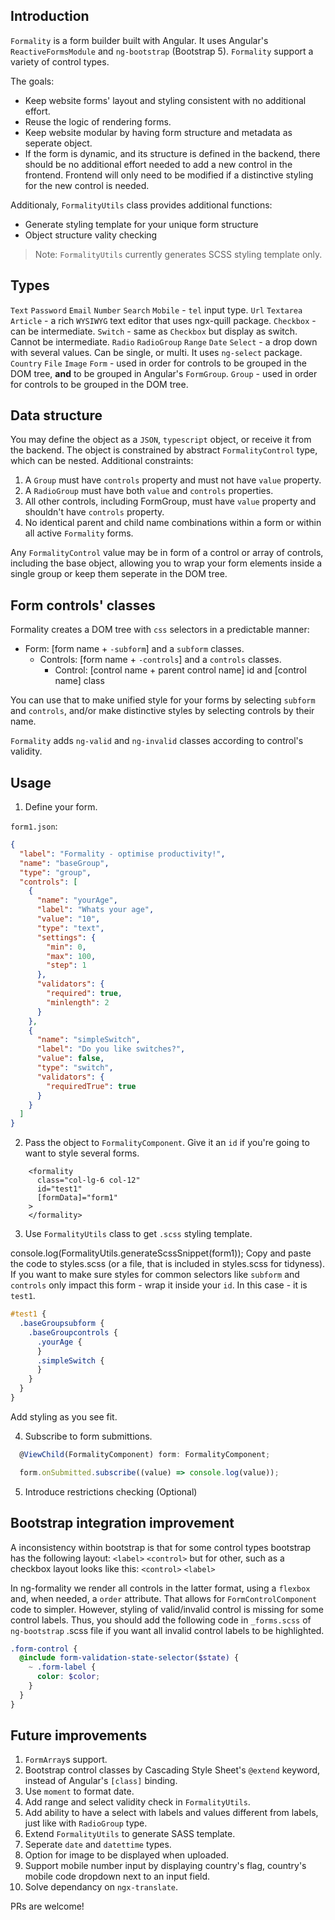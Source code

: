 ## Introduction

`Formality` is a form builder built with Angular. It uses Angular's `ReactiveFormsModule` and `ng-bootstrap` (Bootstrap 5). `Formality` support a variety of control types.

The goals:

- Keep website forms' layout and styling consistent with no additional effort.
- Reuse the logic of rendering forms.
- Keep website modular by having form structure and metadata as seperate object.
- If the form is dynamic, and its structure is defined in the backend, there should be no additional effort needed to add a new control in the frontend. Frontend will only need to be modified if a distinctive styling for the new control is needed.

Additionaly, `FormalityUtils` class provides additional functions:

- Generate styling template for your unique form structure
- Object structure vality checking

> Note: `FormalityUtils` currently generates SCSS styling template only.

## Types

`Text`
`Password`
`Email`
`Number`
`Search`
`Mobile` - `tel` input type.
`Url`
`Textarea`
`Article` - a rich `WYSIWYG` text editor that uses ngx-quill package.
`Checkbox` - can be intermediate.
`Switch` - same as `Checkbox` but display as switch. Cannot be intermediate.
`Radio`
`RadioGroup`
`Range`
`Date`
`Select` - a drop down with several values. Can be single, or multi. It uses `ng-select` package.
`Country`
`File`
`Image`
`Form` - used in order for controls to be grouped in the DOM tree, <b>and</b> to be grouped in Angular's `FormGroup`.
`Group` - used in order for controls to be grouped in the DOM tree.

## Data structure

You may define the object as a `JSON`, `typescript` object, or receive it from the backend. The object is constrained by abstract `FormalityControl` type, which can be nested.
Additional constraints:

1. A `Group` must have `controls` property and must not have `value` property.
2. A `RadioGroup` must have both `value` and `controls` properties.
3. All other controls, including FormGroup, must have `value` property and shouldn't have `controls` property.
4. No identical parent and child name combinations within a form or within all active `Formality` forms.

Any `FormalityControl` value may be in form of a control or array of controls, including the base object, allowing you to wrap your form elements inside a single group or keep them seperate in the DOM tree.

## Form controls' classes

Formality creates a DOM tree with `css` selectors in a predictable manner:

- Form: [form name + `-subform`] and a `subform` classes.
  - Controls: [form name + `-controls`] and a `controls` classes.
    - Control: [control name + parent control name] id and [control name] class

You can use that to make unified style for your forms by selecting `subform` and `controls`, and/or make distinctive styles by selecting controls by their name.

`Formality` adds `ng-valid` and `ng-invalid` classes according to control's validity.

## Usage

1. Define your form.

`form1.json`:

```json
{
  "label": "Formality - optimise productivity!",
  "name": "baseGroup",
  "type": "group",
  "controls": [
    {
      "name": "yourAge",
      "label": "Whats your age",
      "value": "10",
      "type": "text",
      "settings": {
        "min": 0,
        "max": 100,
        "step": 1
      },
      "validators": {
        "required": true,
        "minlength": 2
      }
    },
    {
      "name": "simpleSwitch",
      "label": "Do you like switches?",
      "value": false,
      "type": "switch",
      "validators": {
        "requiredTrue": true
      }
    }
  ]
}
```

2. Pass the object to `FormalityComponent`. Give it an `id` if you're going to want to style several forms.

```
    <formality
      class="col-lg-6 col-12"
      id="test1"
      [formData]="form1"
    >
    </formality>
```

3. Use `FormalityUtils` class to get `.scss` styling template.

console.log(FormalityUtils.generateScssSnippet(form1));
Copy and paste the code to styles.scss (or a file, that is included in styles.scss for tidyness). If you want to make sure styles for common selectors like `subform` and `controls` only impact this form - wrap it inside your `id`. In this case - it is `test1`.

```scss
#test1 {
  .baseGroupsubform {
    .baseGroupcontrols {
      .yourAge {
      }
      .simpleSwitch {
      }
    }
  }
}
```

Add styling as you see fit.

4. Subscribe to form submittions.

```ts
  @ViewChild(FormalityComponent) form: FormalityComponent;

  form.onSubmitted.subscribe((value) => console.log(value));
```

5. Introduce restrictions checking (Optional)

## Bootstrap integration improvement

A inconsistency within bootstrap is that for some control types bootstrap has the following layout:
`<label>`
`<control>`
but for other, such as a checkbox layout looks like this:
`<control>`
`<label>`

In ng-formality we render all controls in the latter format, using a `flexbox` and, when needed, a `order` attribute. That allows for `FormControlComponent` code to simpler. However, styling of valid/invalid control is missing for some control labels. Thus, you should add the following code in `_forms.scss` of `ng-bootstrap` .scss file if you want all invalid control labels to be highlighted.

```scss
.form-control {
  @include form-validation-state-selector($state) {
    ~ .form-label {
      color: $color;
    }
  }
}
```

## Future improvements

1. `FormArray`s support.
2. Bootstrap control classes by Cascading Style Sheet's `@extend` keyword, instead of Angular's `[class]` binding.
3. Use `moment` to format date.
4. Add range and select validity check in `FormalityUtils`.
5. Add ability to have a select with labels and values different from labels, just like with `RadioGroup` type.
6. Extend `FormalityUtils` to generate SASS template.
7. Seperate `date` and `datettime` types.
8. Option for image to be displayed when uploaded.
9. Support mobile number input by displaying country's flag, country's mobile code dropdown next to an input field.
10. Solve dependancy on `ngx-translate`.

PRs are welcome!
